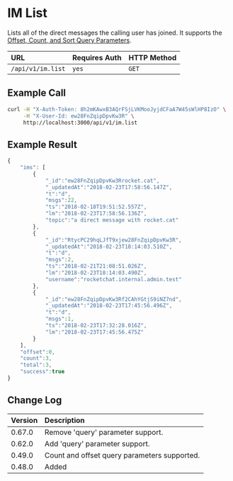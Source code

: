 # IM List

Lists all of the direct messages the calling user has joined. It supports the [Offset, Count, and Sort Query Parameters](../offset-and-count-and-sort-info.md).

| URL | Requires Auth | HTTP Method |
| :--- | :--- | :--- |
| `/api/v1/im.list` | `yes` | `GET` |

## Example Call

```bash
curl -H "X-Auth-Token: 8h2mKAwxB3AQrFSjLVKMooJyjdCFaA7W45sWlHP8IzO" \
     -H "X-User-Id: ew28FnZqipDpvKw3R" \
     http://localhost:3000/api/v1/im.list
```

## Example Result

```javascript
{
    "ims": [
        {
            "_id":"ew28FnZqipDpvKw3Rrocket.cat",
            "_updatedAt":"2018-02-23T17:58:56.147Z",
            "t":"d",
            "msgs":22,
            "ts":"2018-02-18T19:51:52.557Z",
            "lm":"2018-02-23T17:58:56.136Z",
            "topic":"a direct message with rocket.cat"
        },
        {
            "_id":"RtycPC29hqLJfT9xjew28FnZqipDpvKw3R",
            "_updatedAt":"2018-02-23T18:14:03.510Z",
            "t":"d",
            "msgs":2,
            "ts":"2018-02-21T21:08:51.026Z",
            "lm":"2018-02-23T18:14:03.490Z",
            "username":"rocketchat.internal.admin.test"
        },
        {
            "_id":"ew28FnZqipDpvKw3Rf2CAhYGtjS9iNZ7nd",
            "_updatedAt":"2018-02-23T17:45:56.496Z",
            "t":"d",
            "msgs":1,
            "ts":"2018-02-23T17:32:28.016Z",
            "lm":"2018-02-23T17:45:56.475Z"
        }
    ],
    "offset":0,
    "count":3,
    "total":3,
    "success":true
}
```

## Change Log

| Version | Description |
| :--- | :--- |
| 0.67.0 | Remove 'query' parameter support. |
| 0.62.0 | Add 'query' parameter support. |
| 0.49.0 | Count and offset query parameters supported. |
| 0.48.0 | Added |


